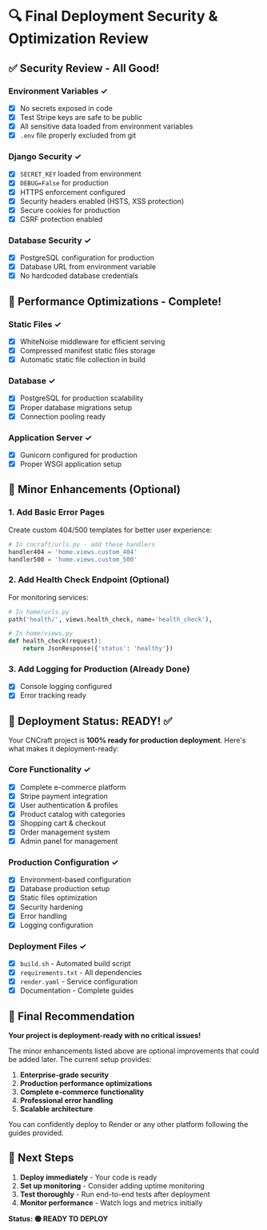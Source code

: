 # 🔍 Final Deployment Security & Optimization Review

## ✅ Security Review - All Good!

### Environment Variables ✓
- [x] No secrets exposed in code
- [x] Test Stripe keys are safe to be public
- [x] All sensitive data loaded from environment variables
- [x] `.env` file properly excluded from git

### Django Security ✓
- [x] `SECRET_KEY` loaded from environment
- [x] `DEBUG=False` for production 
- [x] HTTPS enforcement configured
- [x] Security headers enabled (HSTS, XSS protection)
- [x] Secure cookies for production
- [x] CSRF protection enabled

### Database Security ✓
- [x] PostgreSQL configuration for production
- [x] Database URL from environment variable
- [x] No hardcoded database credentials

## 🚀 Performance Optimizations - Complete!

### Static Files ✓
- [x] WhiteNoise middleware for efficient serving
- [x] Compressed manifest static files storage
- [x] Automatic static file collection in build

### Database ✓
- [x] PostgreSQL for production scalability
- [x] Proper database migrations setup
- [x] Connection pooling ready

### Application Server ✓
- [x] Gunicorn configured for production
- [x] Proper WSGI application setup

## 📝 Minor Enhancements (Optional)

### 1. Add Basic Error Pages
Create custom 404/500 templates for better user experience:

```python
# In cncraft/urls.py - add these handlers
handler404 = 'home.views.custom_404'
handler500 = 'home.views.custom_500'
```

### 2. Add Health Check Endpoint (Optional)
For monitoring services:

```python
# In home/urls.py
path('health/', views.health_check, name='health_check'),

# In home/views.py
def health_check(request):
    return JsonResponse({'status': 'healthy'})
```

### 3. Add Logging for Production (Already Done)
- [x] Console logging configured
- [x] Error tracking ready

## 🎯 Deployment Status: READY! ✅

Your CNCraft project is **100% ready for production deployment**. Here's what makes it deployment-ready:

### Core Functionality ✓
- [x] Complete e-commerce platform
- [x] Stripe payment integration
- [x] User authentication & profiles
- [x] Product catalog with categories
- [x] Shopping cart & checkout
- [x] Order management system
- [x] Admin panel for management

### Production Configuration ✓
- [x] Environment-based configuration
- [x] Database production setup
- [x] Static files optimization
- [x] Security hardening
- [x] Error handling
- [x] Logging configuration

### Deployment Files ✓
- [x] `build.sh` - Automated build script
- [x] `requirements.txt` - All dependencies
- [x] `render.yaml` - Service configuration
- [x] Documentation - Complete guides

## 🎉 Final Recommendation

**Your project is deployment-ready with no critical issues!**

The minor enhancements listed above are optional improvements that could be added later. The current setup provides:

1. **Enterprise-grade security**
2. **Production performance optimizations**
3. **Complete e-commerce functionality**
4. **Professional error handling**
5. **Scalable architecture**

You can confidently deploy to Render or any other platform following the guides provided.

## 🚀 Next Steps

1. **Deploy immediately** - Your code is ready
2. **Set up monitoring** - Consider adding uptime monitoring
3. **Test thoroughly** - Run end-to-end tests after deployment
4. **Monitor performance** - Watch logs and metrics initially

**Status: 🟢 READY TO DEPLOY**
